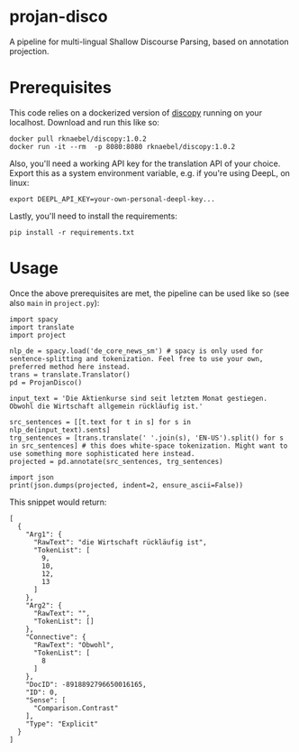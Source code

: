 # projan-disco

A pipeline for multi-lingual Shallow Discourse Parsing, based on annotation projection.

# Prerequisites
This code relies on a dockerized version of [discopy](https://github.com/rknaebel/discopy) running on your localhost.
Download and run this like so:
```
docker pull rknaebel/discopy:1.0.2
docker run -it --rm  -p 8080:8080 rknaebel/discopy:1.0.2
```
Also, you'll need a working API key for the translation API of your choice. Export this as a system environment variable, e.g. if you're using DeepL, on linux:
```
export DEEPL_API_KEY=your-own-personal-deepl-key...
```
Lastly, you'll need to install the requirements:
```
pip install -r requirements.txt
```

# Usage
Once the above prerequisites are met, the pipeline can be used like so (see also ```main``` in ```project.py```):
```
import spacy
import translate
import project

nlp_de = spacy.load('de_core_news_sm') # spacy is only used for sentence-splitting and tokenization. Feel free to use your own, preferred method here instead.
trans = translate.Translator()
pd = ProjanDisco()

input_text = 'Die Aktienkurse sind seit letztem Monat gestiegen. Obwohl die Wirtschaft allgemein rückläufig ist.'

src_sentences = [[t.text for t in s] for s in nlp_de(input_text).sents]
trg_sentences = [trans.translate(' '.join(s), 'EN-US').split() for s in src_sentences] # this does white-space tokenization. Might want to use something more sophisticated here instead.
projected = pd.annotate(src_sentences, trg_sentences)

import json
print(json.dumps(projected, indent=2, ensure_ascii=False))
```
This snippet would return:
```
[
  {
    "Arg1": {
      "RawText": "die Wirtschaft rückläufig ist",
      "TokenList": [
        9,
        10,
        12,
        13
      ]
    },
    "Arg2": {
      "RawText": "",
      "TokenList": []
    },
    "Connective": {
      "RawText": "Obwohl",
      "TokenList": [
        8
      ]
    },
    "DocID": -8918892796650016165,
    "ID": 0,
    "Sense": [
      "Comparison.Contrast"
    ],
    "Type": "Explicit"
  }
]
```

